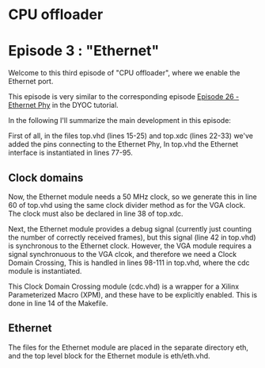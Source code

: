 # CPU offloader
# Episode 3 : "Ethernet"

Welcome to this third episode of "CPU offloader", where we enable the
Ethernet port.

This episode is very similar to the corresponding episode [Episode 26 -
Ethernet
Phy](https://github.com/MJoergen/nexys4ddr/tree/master/dyoc/Episodes/ep26_-_Ethernet_PHY)
in the DYOC tutorial.

In the following I'll summarize the main development in this episode:

First of all, in the files top.vhd (lines 15-25) and top.xdc (lines 22-33)
we've added the pins connecting to the Ethernet Phy, In top.vhd the Ethernet
interface is instantiated in lines 77-95.

## Clock domains

Now, the Ethernet module needs a 50 MHz clock, so we generate this in line 60
of top.vhd using the same clock divider method as for the VGA clock. The clock
must also be declared in line 38 of top.xdc.

Next, the Ethernet module provides a debug signal (currently just counting the
number of correctly received frames), but this signal (line 42 in top.vhd) is
synchronous to the Ethernet clock.  However, the VGA module requires a signal
synchronuous to the VGA clcok, and therefore we need a Clock Domain Crossing,
This is handled in lines 98-111 in top.vhd, where the cdc module is instantiated.

This Clock Domain Crossing module (cdc.vhd) is a wrapper for a Xilinx
Parameterized Macro (XPM), and these have to be explicitly enabled. This is
done in line 14 of the Makefile.

## Ethernet

The files for the Ethernet module are placed in the separate directory eth, and
the top level block for the Ethernet module is eth/eth.vhd.


